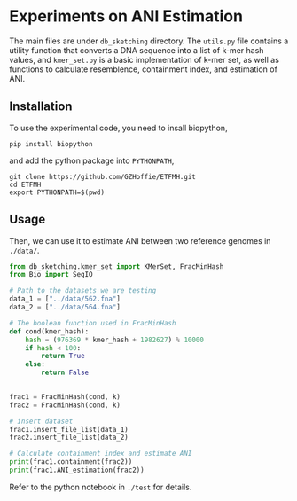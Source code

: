 # Experiments on ANI Estimation

The main files are under `db_sketching` directory. The `utils.py` file contains a utility function that converts a DNA sequence into a list of k-mer hash values, and `kmer_set.py` is a basic implementation of k-mer set, as well as functions to calculate resemblence, containment index, and estimation of ANI.

## Installation

To use the experimental code, you need to insall biopython,

```shell
pip install biopython
```

and add the python package into `PYTHONPATH`,

```shell
git clone https://github.com/GZHoffie/ETFMH.git
cd ETFMH
export PYTHONPATH=$(pwd)
```

## Usage

Then, we can use it to estimate ANI between two reference genomes in `./data/`.

```python
from db_sketching.kmer_set import KMerSet, FracMinHash
from Bio import SeqIO

# Path to the datasets we are testing
data_1 = ["../data/562.fna"]
data_2 = ["../data/564.fna"]

# The boolean function used in FracMinHash
def cond(kmer_hash):
    hash = (976369 * kmer_hash + 1982627) % 10000
    if hash < 100:
        return True
    else:
        return False

   
frac1 = FracMinHash(cond, k)
frac2 = FracMinHash(cond, k)

# insert dataset
frac1.insert_file_list(data_1)
frac2.insert_file_list(data_2)

# Calculate containment index and estimate ANI
print(frac1.containment(frac2))
print(frac1.ANI_estimation(frac2))
```

Refer to the python notebook in `./test` for details.
